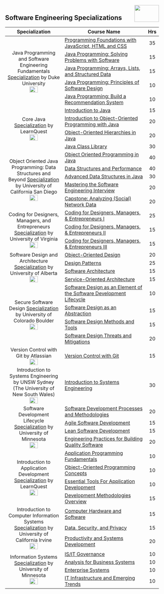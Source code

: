 <img align="right" width="80" height="55" src="https://github.com/cs-MohamedAyman/Coursera-Specializations/blob/master/organizations-logos/coursera.jpg">

## Software Engineering Specializations

<table>
    <thead>
        <tr>
            <th width="40%">Specialization</th>
            <th width="60%">Course Name</th>
            <th>Hrs</th>
        </tr>
    </thead>
    <tbody>
            <tr>
                <td rowspan=5 align=center>
Java Programming and Software Engineering Fundamentals  
<a href="https://www.coursera.org/specializations/java-programming">Specialization</a> by Duke University<br>
<img src="https://github.com/cs-MohamedAyman/Coursera-Specializations/blob/master/organizations-logos/duke%20university.jpg" width="40%">
                </td>
                <td><a href="https://www.coursera.org/learn/duke-programming-web">Programming Foundations with JavaScript, HTML and CSS</a></td>
                <td align="center">35</td>
            </tr>
            <tr>
                <td><a href="https://www.coursera.org/learn/java-programming">Java Programming: Solving Problems with Software</a></td>
                <td align="center">15</td>
            </tr>
            <tr>
                <td><a href="https://www.coursera.org/learn/java-programming-arrays-lists-data">Java Programming: Arrays, Lists, and Structured Data</a></td>
                <td align="center">15</td>
            </tr>
            <tr>
                <td><a href="https://www.coursera.org/learn/java-programming-design-principles">Java Programming: Principles of Software Design</a></td>
                <td align="center">10</td>
            </tr>
            <tr>
                <td><a href="https://www.coursera.org/learn/java-programming-recommender">Java Programming: Build a Recommendation System</a></td>
                <td align="center">10</td>
            </tr>
            <tr>
                <td rowspan=4 align=center>
Core Java  
<a href="https://www.coursera.org/specializations/core-java">Specialization</a> by LearnQuest<br>
<img src="https://github.com/cs-MohamedAyman/Coursera-Specializations/blob/master/organizations-logos/learnquest.jpg" width="40%">
                </td>
                <td><a href="https://www.coursera.org/learn/java-introduction">Introduction to Java</a></td>
                <td align="center">15</td>
            </tr>
            <tr>
                <td><a href="https://www.coursera.org/learn/object-oriented-programming-with-java">Introduction to Object-Oriented Programming with Java</a></td>
                <td align="center">20</td>
            </tr>
            <tr>
                <td><a href="https://www.coursera.org/learn/object-oriented-hierarchies-java">Object-Oriented Hierarchies in Java</a></td>
                <td align="center">20</td>
            </tr>
            <tr>
                <td><a href="https://www.coursera.org/learn/java-class-library">Java Class Library</a></td>
                <td align="center">30</td>
            </tr>
            <tr>
                <td rowspan=5 align=center>
Object Oriented Java Programming: Data Structures and Beyond  
<a href="https://www.coursera.org/specializations/java-object-oriented">Specialization</a> by University of California San Diego<br>
<img src="https://github.com/cs-MohamedAyman/Coursera-Specializations/blob/master/organizations-logos/university%20of%20california%20san%20diego.jpg" width="40%">
                </td>
                <td><a href="https://www.coursera.org/learn/object-oriented-java">Object Oriented Programming in Java</a></td>
                <td align="center">40</td>
            </tr>
            <tr>
                <td><a href="https://www.coursera.org/learn/data-structures-optimizing-performance">Data Structures and Performance</a></td>
                <td align="center">40</td>
            </tr>
            <tr>
                <td><a href="https://www.coursera.org/learn/advanced-data-structures">Advanced Data Structures in Java</a></td>
                <td align="center">30</td>
            </tr>
            <tr>
                <td><a href="https://www.coursera.org/learn/cs-tech-interview">Mastering the Software Engineering Interview</a></td>
                <td align="center">20</td>
            </tr>
            <tr>
                <td><a href="https://www.coursera.org/learn/intermediate-programming-capstone">Capstone: Analyzing (Social) Network Data</a></td>
                <td align="center">20</td>
            </tr>
            <tr>
                <td rowspan=3 align=center>
Coding for Designers, Managers, and Entrepreneurs  
<a href="https://www.coursera.org/specializations/coding-for-managers">Specialization</a> by University of Virginia<br>
<img src="https://github.com/cs-MohamedAyman/Coursera-Specializations/blob/master/organizations-logos/university%20of%20virginia.jpg" width="40%">
                </td>
                <td><a href="https://www.coursera.org/learn/uva-coding-for-design-managers-1">Coding for Designers, Managers, & Entrepreneurs I</a></td>
                <td align="center">25</td>
            </tr>
            <tr>
                <td><a href="https://www.coursera.org/learn/uva-coding-for-design-managers-2">Coding for Designers, Managers, & Entrepreneurs II</a></td>
                <td align="center">15</td>
            </tr>
            <tr>
                <td><a href="https://www.coursera.org/learn/uva-coding-for-design-managers-3">Coding for Designers, Managers, & Entrepreneurs III</a></td>
                <td align="center">15</td>
            </tr>
            <tr>
                <td rowspan=4 align=center>
Software Design and Architecture  
<a href="https://www.coursera.org/specializations/software-design-architecture">Specialization</a> by University of Alberta<br>
<img src="https://github.com/cs-MohamedAyman/Coursera-Specializations/blob/master/organizations-logos/university%20of%20alberta.jpg" width="40%">
                </td>
                <td><a href="https://www.coursera.org/learn/object-oriented-design">Object-Oriented Design</a></td>
                <td align="center">20</td>
            </tr>
            <tr>
                <td><a href="https://www.coursera.org/learn/design-patterns">Design Patterns</a></td>
                <td align="center">25</td>
            </tr>
            <tr>
                <td><a href="https://www.coursera.org/learn/software-architecture">Software Architecture</a></td>
                <td align="center">15</td>
            </tr>
            <tr>
                <td><a href="https://www.coursera.org/learn/service-oriented-architecture">Service-Oriented Architecture</a></td>
                <td align="center">15</td>
            </tr>
            <tr>
                <td rowspan=4 align=center>
Secure Software Design  
<a href="https://www.coursera.org/specializations/secure-software-design">Specialization</a> by University of Colorado Boulder<br>
<img src="https://github.com/cs-MohamedAyman/Coursera-Specializations/blob/master/organizations-logos/university%20of%20colorado%20boulder.jpg" width="40%">
                </td>
                <td><a href="https://www.coursera.org/learn/software-design-development-life-cycle">Software Design as an Element of the Software Development Lifecycle</a></td>
                <td align="center">10</td>
            </tr>
            <tr>
                <td><a href="https://www.coursera.org/learn/software-design-abstraction">Software Design as an Abstraction</a></td>
                <td align="center">15</td>
            </tr>
            <tr>
                <td><a href="https://www.coursera.org/learn/software-design-methods-tools">Software Design Methods and Tools</a></td>
                <td align="center">15</td>
            </tr>
            <tr>
                <td><a href="https://www.coursera.org/learn/software-design-threats-mitigations">Software Design Threats and Mitigations</a></td>
                <td align="center">20</td>
            </tr>
            <tr>
                <td rowspan=1 align=center>
Version Control with Git by Atlassian<br>
<img src="https://github.com/cs-MohamedAyman/Coursera-Specializations/blob/master/organizations-logos/atlassian.jpg" width="40%">
                </td>
                <td><a href="https://www.coursera.org/learn/version-control-with-git">Version Control with Git</a></td>
                <td align="center">15</td>
            </tr>
            <tr>
                <td rowspan=1 align=center>
Introduction to Systems Engineering by UNSW Sydney (The University of New South Wales)<br>
<img src="https://github.com/cs-MohamedAyman/Coursera-Specializations/blob/master/organizations-logos/unsw%20sydney%20(the%20university%20of%20new%20south%20wales).jpg" width="40%">
                </td>
                <td><a href="https://www.coursera.org/learn/systems-engineering">Introduction to Systems Engineering</a></td>
                <td align="center">30</td>
            </tr>
            <tr>
                <td rowspan=4 align=center>
Software Development Lifecycle  
<a href="https://www.coursera.org/specializations/software-development-lifecycle">Specialization</a> by University of Minnesota<br>
<img src="https://github.com/cs-MohamedAyman/Coursera-Specializations/blob/master/organizations-logos/university%20of%20minnesota.jpg" width="40%">
                </td>
                <td><a href="https://www.coursera.org/learn/software-processes">Software Development Processes and Methodologies</a></td>
                <td align="center">20</td>
            </tr>
            <tr>
                <td><a href="https://www.coursera.org/learn/agile-software-development">Agile Software Development</a></td>
                <td align="center">15</td>
            </tr>
            <tr>
                <td><a href="https://www.coursera.org/learn/lean-software-development">Lean Software Development</a></td>
                <td align="center">15</td>
            </tr>
            <tr>
                <td><a href="https://www.coursera.org/learn/engineering-practices-secure-software-quality">Engineering Practices for Building Quality Software</a></td>
                <td align="center">20</td>
            </tr>
            <tr>
                <td rowspan=4 align=center>
Introduction to Application Development  
<a href="https://www.coursera.org/specializations/beginning-application-developer">Specialization</a> by LearnQuest<br>
<img src="https://github.com/cs-MohamedAyman/Coursera-Specializations/blob/master/organizations-logos/learnquest.jpg" width="40%">
                </td>
                <td><a href="https://www.coursera.org/learn/application-programming-fundamentals">Application Programming Fundamentals</a></td>
                <td align="center">10</td>
            </tr>
            <tr>
                <td><a href="https://www.coursera.org/learn/concepts-of-object-oriented-programming">Object-Oriented Programming Concepts</a></td>
                <td align="center">10</td>
            </tr>
            <tr>
                <td><a href="https://www.coursera.org/learn/essential-programming-tools">Essential Tools For Application Development</a></td>
                <td align="center">10</td>
            </tr>
            <tr>
                <td><a href="https://www.coursera.org/learn/development-methodologies-overview">Development Methodologies Overview</a></td>
                <td align="center">15</td>
            </tr>
            <tr>
                <td rowspan=3 align=center>
Introduction to Computer Information Systems  
<a href="https://www.coursera.org/specializations/introduction-computer-infosystems">Specialization</a> by University of California Irvine<br>
<img src="https://github.com/cs-MohamedAyman/Coursera-Specializations/blob/master/organizations-logos/university%20of%20california%20irvine.jpg" width="40%">
                </td>
                <td><a href="https://www.coursera.org/learn/computer-hardware-software">Computer Hardware and Software</a></td>
                <td align="center">15</td>
            </tr>
            <tr>
                <td><a href="https://www.coursera.org/learn/data-security-privacy">Data, Security, and Privacy</a></td>
                <td align="center">15</td>
            </tr>
            <tr>
                <td><a href="https://www.coursera.org/learn/productivity-systems-development">Productivity and Systems Development</a></td>
                <td align="center">20</td>
            </tr>
            <tr>
                <td rowspan=4 align=center>
Information Systems  
<a href="https://www.coursera.org/specializations/information-systems">Specialization</a> by University of Minnesota<br>
<img src="https://github.com/cs-MohamedAyman/Coursera-Specializations/blob/master/organizations-logos/university%20of%20minnesota.jpg" width="40%">
                </td>
                <td><a href="https://www.coursera.org/learn/is-it-governance">IS/IT Governance</a></td>
                <td align="center">10</td>
            </tr>
            <tr>
                <td><a href="https://www.coursera.org/learn/analysis-for-business-systems">Analysis for Business Systems</a></td>
                <td align="center">10</td>
            </tr>
            <tr>
                <td><a href="https://www.coursera.org/learn/enterprise-systems">Enterprise Systems</a></td>
                <td align="center">10</td>
            </tr>
            <tr>
                <td><a href="https://www.coursera.org/learn/it-infrastructure-and-emerging-trends">IT Infrastructure and Emerging Trends</a></td>
                <td align="center">10</td>
            </tr>
    </tbody>
</table>
